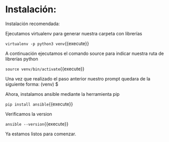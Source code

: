 # Instalación:

Instalación recomendada:

Ejecutamos virtualenv para generar nuestra carpeta con librerías

`virtualenv -p python3 venv`{{execute}}

A continuación ejecutamos el comando source para indicar nuestra ruta de librerías python

`source venv/bin/activate`{{execute}}

Una vez que realizado el paso anterior nuestro prompt quedara de la siguiente forma:
  (venv) $

Ahora, instalamos ansible mediante la herramienta pip

`pip install ansible`{{execute}}

Verificamos la version

`ansible --version`{{execute}}

Ya estamos listos para comenzar.

